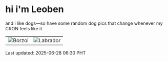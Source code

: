 # hi i'm Leoben

and i like dogs—so have some random dog pics that change whenever my CRON feels like it

|  |  |
|--------|----------|
| ![Borzoi](https://random-dog-vercel.vercel.app/api/random-borzoi?v=1751063430) | ![Labrador](https://random-dog-vercel.vercel.app/api/random-labrador?v=1751063430) |

Last updated: 2025-06-28 06:30 PHT
